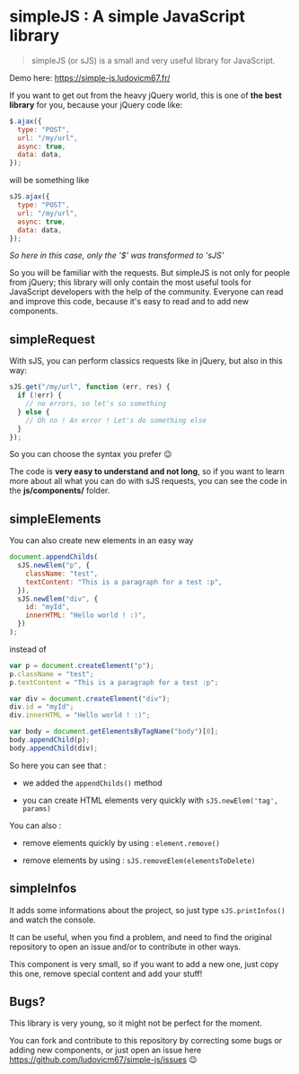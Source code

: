 # simpleJS : A simple JavaScript library

> simpleJS (or sJS) is a small and very useful library for JavaScript.

Demo here: https://simple-js.ludovicm67.fr/

If you want to get out from the heavy jQuery world, this is one of **the best library** for you, because your jQuery code like:

```js
$.ajax({
  type: "POST",
  url: "/my/url",
  async: true,
  data: data,
});
```

will be something like

```js
sJS.ajax({
  type: "POST",
  url: "/my/url",
  async: true,
  data: data,
});
```

_So here in this case, only the '$' was transformed to 'sJS'_

So you will be familiar with the requests. But simpleJS is not only for people from jQuery; this library will only contain the most useful tools for JavaScript developers with the help of the community. Everyone can read and improve this code, because it's easy to read and to add new components.

## simpleRequest

With sJS, you can perform classics requests like in jQuery, but also in this way:

```js
sJS.get("/my/url", function (err, res) {
  if (!err) {
    // no errors, so let's so something
  } else {
    // Oh no ! An error ! Let's do something else
  }
});
```

So you can choose the syntax you prefer :wink:

The code is **very easy to understand and not long**, so if you want to learn more about all what you can do with sJS requests, you can see the code in the **js/components/** folder.

## simpleElements

You can also create new elements in an easy way

```js
document.appendChilds(
  sJS.newElem("p", {
    className: "test",
    textContent: "This is a paragraph for a test :p",
  }),
  sJS.newElem("div", {
    id: "myId",
    innerHTML: "Hello world ! :)",
  })
);
```

instead of

```js
var p = document.createElement("p");
p.className = "test";
p.textContent = "This is a paragraph for a test :p";

var div = document.createElement("div");
div.id = "myId";
div.innerHTML = "Hello world ! :)";

var body = document.getElementsByTagName("body")[0];
body.appendChild(p);
body.appendChild(div);
```

So here you can see that :

- we added the `appendChilds()` method

- you can create HTML elements very quickly with `sJS.newElem('tag', params)`

You can also :

- remove elements quickly by using : `element.remove()`

- remove elements by using : `sJS.removeElem(elementsToDelete)`

## simpleInfos

It adds some informations about the project, so just type `sJS.printInfos()` and watch the console.

It can be useful, when you find a problem, and need to find the original repository to open an issue and/or to contribute in other ways.

This component is very small, so if you want to add a new one, just copy this one, remove special content and add your stuff!

## Bugs?

This library is very young, so it might not be perfect for the moment.

You can fork and contribute to this repository by correcting some bugs or adding new components, or just open an issue here https://github.com/ludovicm67/simple-js/issues :wink:
